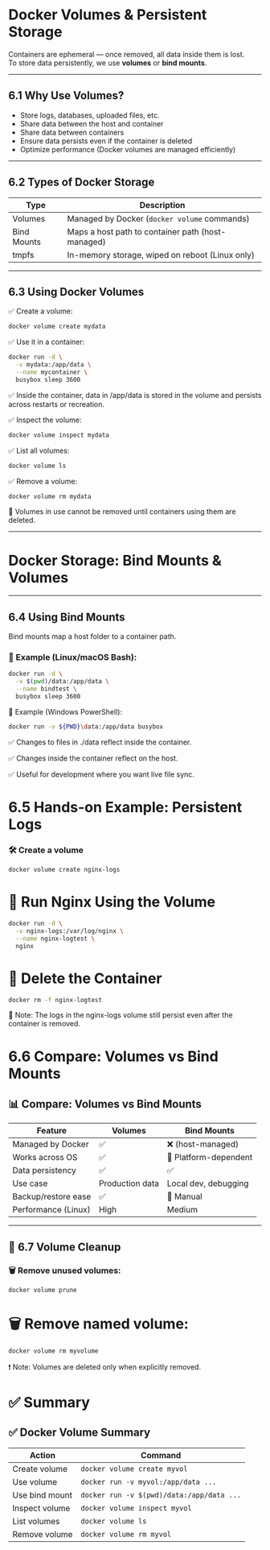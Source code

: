 # Docker Volumes & Persistent Storage

Containers are ephemeral — once removed, all data inside them is lost.  
To store data persistently, we use **volumes** or **bind mounts**.

---

## 6.1 Why Use Volumes?

- Store logs, databases, uploaded files, etc.
- Share data between the host and container
- Share data between containers
- Ensure data persists even if the container is deleted
- Optimize performance (Docker volumes are managed efficiently)

---

## 6.2 Types of Docker Storage

| Type       | Description                             |
|------------|-------------------------------------|
| Volumes    | Managed by Docker (`docker volume` commands) |
| Bind Mounts| Maps a host path to container path (host-managed) |
| tmpfs      | In-memory storage, wiped on reboot (Linux only) |

---

## 6.3 Using Docker Volumes

✅ Create a volume:

```bash
docker volume create mydata
```
✅ Use it in a container:
```bash
docker run -d \
  -v mydata:/app/data \
  --name mycontainer \
  busybox sleep 3600
```
✅ Inside the container, data in /app/data is stored in the volume and persists across restarts or recreation.

✅ Inspect the volume:
```bash
docker volume inspect mydata
```
✅ List all volumes:
```bash
docker volume ls
```
✅ Remove a volume:
```bash
docker volume rm mydata
```
🛑 Volumes in use cannot be removed until containers using them are deleted.

---
# Docker Storage: Bind Mounts & Volumes

---

## 6.4 Using Bind Mounts

Bind mounts map a host folder to a container path.

### 🔧 Example (Linux/macOS Bash):

```bash
docker run -d \
  -v $(pwd)/data:/app/data \
  --name bindtest \
  busybox sleep 3600
```
📌 Example (Windows PowerShell):
```bash
docker run -v ${PWD}\data:/app/data busybox
```
✅ Changes to files in ./data reflect inside the container.

✅ Changes inside the container reflect on the host.

✅ Useful for development where you want live file sync.

# 6.5 Hands-on Example: Persistent Logs

### 🛠 Create a volume

```bash
docker volume create nginx-logs
```
# 🚀 Run Nginx Using the Volume

```bash
docker run -d \
  -v nginx-logs:/var/log/nginx \
  --name nginx-logtest \
  nginx
```
# 🧹 Delete the Container
```bash
docker rm -f nginx-logtest
```
🔁 Note: The logs in the nginx-logs volume still persist even after the container is removed.

# 6.6 Compare: Volumes vs Bind Mounts
 ## 📊 Compare: Volumes vs Bind Mounts

| Feature              | Volumes         | Bind Mounts              |
|----------------------|------------------|---------------------------|
| Managed by Docker    | ✅               | ❌ (host-managed)         |
| Works across OS      | ✅               | 🔸 Platform-dependent     |
| Data persistency     | ✅               | ✅                        |
| Use case             | Production data  | Local dev, debugging      |
| Backup/restore ease  | ✅               | 🔸 Manual                 |
| Performance (Linux)  | High             | Medium                    |

---
## 🧼 6.7 Volume Cleanup

### 🗑 Remove unused volumes:
```bash
docker volume prune
```
# 🗑 Remove named volume:
```bash
docker volume rm myvolume
```
❗ Note: Volumes are deleted only when explicitly removed.

# ✅ Summary

## ✅ Docker Volume Summary

| Action           | Command                                       |
|------------------|-----------------------------------------------|
| Create volume    | `docker volume create myvol`                  |
| Use volume       | `docker run -v myvol:/app/data ...`           |
| Use bind mount   | `docker run -v $(pwd)/data:/app/data ...`     |
| Inspect volume   | `docker volume inspect myvol`                 |
| List volumes     | `docker volume ls`                            |
| Remove volume    | `docker volume rm myvol`                      |




